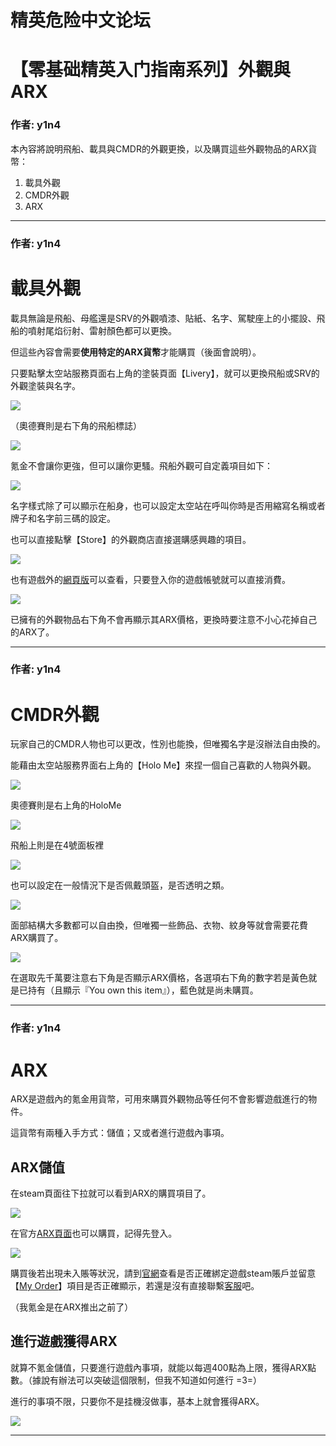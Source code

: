 




精英危险中文论坛
=========







 




# 【零基础精英入门指南系列】外觀與ARX





### 作者: y1n4



本內容將說明飛船、載具與CMDR的外觀更換，以及購買這些外觀物品的ARX貨幣：


1. 載具外觀
2. CMDR外觀
3. ARX






---



### 作者: y1n4



載具外觀
====


載具無論是飛船、母艦還是SRV的外觀噴漆、貼紙、名字、駕駛座上的小擺設、飛船的噴射尾焰衍射、雷射顏色都可以更換。  

但這些內容會需要**使用特定的ARX貨幣**才能購買（後面會說明）。


只要點擊太空站服務頁面右上角的塗裝頁面【Livery】，就可以更換飛船或SRV的外觀塗裝與名字。  

![](https://qiniu.elitedanger.cn/assets/files/2021-01-02/1609559690-887911-stationmenu02.png)  

（奧德賽則是右下角的飛船標誌）  

![](https://qiniu.elitedanger.cn/assets/files/2021-04-16/1618578014-690033-stationpanelody01.jpeg)


氪金不會讓你更強，但可以讓你更騷。飛船外觀可自定義項目如下：  

![](https://qiniu.elitedanger.cn/assets/files/2021-05-02/1619923242-980168-livery02.jpeg)  

名字樣式除了可以顯示在船身，也可以設定太空站在呼叫你時是否用縮寫名稱或者牌子和名字前三碼的設定。


也可以直接點擊【Store】的外觀商店直接選購感興趣的項目。  

![](https://qiniu.elitedanger.cn/assets/files/2021-05-02/1619923421-66271-livery03.jpeg)


也有遊戲外的[網頁版](https://dlc.elitedangerous.com/)可以查看，只要登入你的遊戲帳號就可以直接消費。  

![](https://qiniu.elitedanger.cn/assets/files/2021-05-02/1619923562-487501-livery01.jpeg)


已擁有的外觀物品右下角不會再顯示其ARX價格，更換時要注意不小心花掉自己的ARX了。






---



### 作者: y1n4



CMDR外觀
======


玩家自己的CMDR人物也可以更改，性別也能換，但唯獨名字是沒辦法自由換的。  

能藉由太空站服務界面右上角的【Holo Me】來捏一個自己喜歡的人物與外觀。  

![](https://qiniu.elitedanger.cn/assets/files/2021-01-02/1609559690-887911-stationmenu02.png)  

奧德賽則是右上角的HoloMe  

![](https://qiniu.elitedanger.cn/assets/files/2021-03-30/1617122600-451718-terminal02.jpeg)  

飛船上則是在4號面板裡  

![](https://qiniu.elitedanger.cn/assets/files/2021-01-02/1609561679-167722-4systemdes.png)  

也可以設定在一般情況下是否佩戴頭盔，是否透明之類。  

![](https://qiniu.elitedanger.cn/assets/files/2021-05-02/1619930649-38168-holome.jpeg)  

面部結構大多數都可以自由換，但唯獨一些飾品、衣物、紋身等就會需要花費ARX購買了。  

![](https://qiniu.elitedanger.cn/assets/files/2021-05-02/1619930826-861962-holome02.jpeg)  

在選取先千萬要注意右下角是否顯示ARX價格，各選項右下角的數字若是黃色就是已持有（且顯示『You own this item』），藍色就是尚未購買。






---



### 作者: y1n4



ARX
===


ARX是遊戲內的氪金用貨幣，可用來購買外觀物品等任何不會影響遊戲進行的物件。  

這貨幣有兩種入手方式：儲值；又或者進行遊戲內事項。


ARX儲值
-----


在steam頁面往下拉就可以看到ARX的購買項目了。  

![](https://qiniu.elitedanger.cn/assets/files/2021-05-02/1619924108-879061-arx.jpeg)


在官方[ARX頁面](https://arx.elitedangerous.com/)也可以購買，記得先登入。  

![](https://qiniu.elitedanger.cn/assets/files/2021-05-02/1619924122-165932-arx02.jpeg)


購買後若出現未入賬等狀況，請到[官網](https://www.frontierstore.net/)查看是否正確綁定遊戲steam賬戶並留意【[My Order](https://www.frontierstore.net/sales/order/history/)】項目是否正確顯示，若還是沒有直接聯繫[客服](https://customersupport.frontier.co.uk/hc/en-us/categories/360002238860-Elite-Dangerous)吧。  

（我氪金是在ARX推出之前了）


進行遊戲獲得ARX
---------


就算不氪金儲值，只要進行遊戲內事項，就能以每週400點為上限，獲得ARX點數。（據說有辦法可以突破這個限制，但我不知道如何進行 =3=）  

進行的事項不限，只要你不是挂機沒做事，基本上就會獲得ARX。  

![](https://qiniu.elitedanger.cn/assets/files/2021-05-02/1619924583-638824-arx03.jpeg)






---










